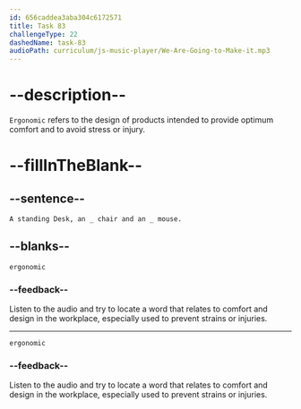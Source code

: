 ```yaml
---
id: 656caddea3aba304c6172571
title: Task 83
challengeType: 22
dashedName: task-83
audioPath: curriculum/js-music-player/We-Are-Going-to-Make-it.mp3
---
```


<!--
AUDIO REFERENCE:
Tom: This is so cool. A standing Desk, an ergonomic chair and an ergonomic mouse.
-->

# --description--

`Ergonomic` refers to the design of products intended to provide optimum comfort and to avoid stress or injury.

# --fillInTheBlank--

## --sentence--

`A standing Desk, an _ chair and an _ mouse.`

## --blanks--

`ergonomic`

### --feedback--

Listen to the audio and try to locate a word that relates to comfort and design in the workplace, especially used to prevent strains or injuries.

---

`ergonomic`

### --feedback--

Listen to the audio and try to locate a word that relates to comfort and design in the workplace, especially used to prevent strains or injuries.
